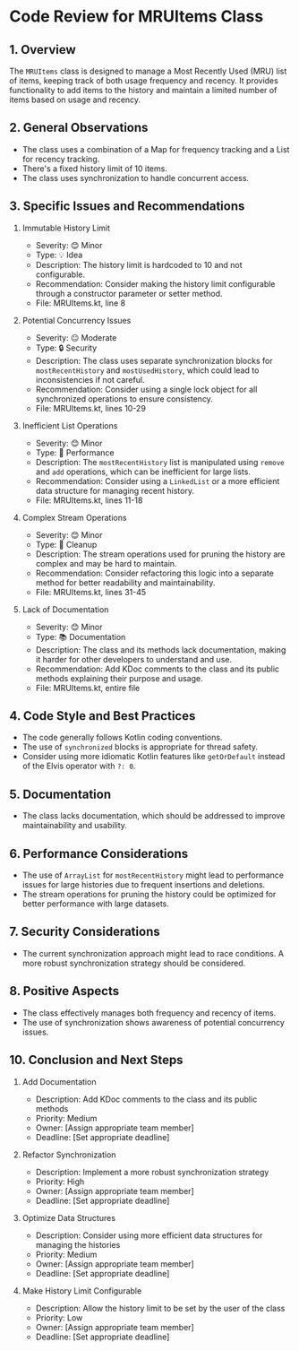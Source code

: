 # Code Review for MRUItems Class

## 1. Overview

The `MRUItems` class is designed to manage a Most Recently Used (MRU) list of items, keeping track of both usage frequency and recency. It provides functionality to add items to the history and maintain a limited number of items based on usage and recency.

## 2. General Observations

- The class uses a combination of a Map for frequency tracking and a List for recency tracking.
- There's a fixed history limit of 10 items.
- The class uses synchronization to handle concurrent access.

## 3. Specific Issues and Recommendations

1. Immutable History Limit
   - Severity: 😊 Minor
   - Type: 💡 Idea
   - Description: The history limit is hardcoded to 10 and not configurable.
   - Recommendation: Consider making the history limit configurable through a constructor parameter or setter method.
   - File: MRUItems.kt, line 8

2. Potential Concurrency Issues
   - Severity: 😐 Moderate
   - Type: 🔒 Security
   - Description: The class uses separate synchronization blocks for `mostRecentHistory` and `mostUsedHistory`, which could lead to inconsistencies if not careful.
   - Recommendation: Consider using a single lock object for all synchronized operations to ensure consistency.
   - File: MRUItems.kt, lines 10-29

3. Inefficient List Operations
   - Severity: 😊 Minor
   - Type: 🚀 Performance
   - Description: The `mostRecentHistory` list is manipulated using `remove` and `add` operations, which can be inefficient for large lists.
   - Recommendation: Consider using a `LinkedList` or a more efficient data structure for managing recent history.
   - File: MRUItems.kt, lines 11-18

4. Complex Stream Operations
   - Severity: 😊 Minor
   - Type: 🧹 Cleanup
   - Description: The stream operations used for pruning the history are complex and may be hard to maintain.
   - Recommendation: Consider refactoring this logic into a separate method for better readability and maintainability.
   - File: MRUItems.kt, lines 31-45

5. Lack of Documentation
   - Severity: 😊 Minor
   - Type: 📚 Documentation
   - Description: The class and its methods lack documentation, making it harder for other developers to understand and use.
   - Recommendation: Add KDoc comments to the class and its public methods explaining their purpose and usage.
   - File: MRUItems.kt, entire file

## 4. Code Style and Best Practices

- The code generally follows Kotlin coding conventions.
- The use of `synchronized` blocks is appropriate for thread safety.
- Consider using more idiomatic Kotlin features like `getOrDefault` instead of the Elvis operator with `?: 0`.

## 5. Documentation

- The class lacks documentation, which should be addressed to improve maintainability and usability.

## 6. Performance Considerations

- The use of `ArrayList` for `mostRecentHistory` might lead to performance issues for large histories due to frequent insertions and deletions.
- The stream operations for pruning the history could be optimized for better performance with large datasets.

## 7. Security Considerations

- The current synchronization approach might lead to race conditions. A more robust synchronization strategy should be considered.

## 8. Positive Aspects

- The class effectively manages both frequency and recency of items.
- The use of synchronization shows awareness of potential concurrency issues.

## 10. Conclusion and Next Steps

1. Add Documentation
   - Description: Add KDoc comments to the class and its public methods
   - Priority: Medium
   - Owner: [Assign appropriate team member]
   - Deadline: [Set appropriate deadline]

2. Refactor Synchronization
   - Description: Implement a more robust synchronization strategy
   - Priority: High
   - Owner: [Assign appropriate team member]
   - Deadline: [Set appropriate deadline]

3. Optimize Data Structures
   - Description: Consider using more efficient data structures for managing the histories
   - Priority: Medium
   - Owner: [Assign appropriate team member]
   - Deadline: [Set appropriate deadline]

4. Make History Limit Configurable
   - Description: Allow the history limit to be set by the user of the class
   - Priority: Low
   - Owner: [Assign appropriate team member]
   - Deadline: [Set appropriate deadline]